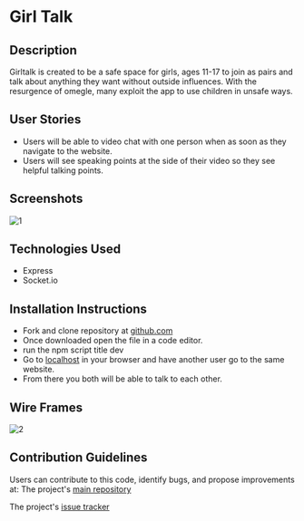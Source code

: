 # Girl Talk
## Description

Girltalk is created to be a safe space for girls, ages 11-17 to join as pairs and talk about anything they want without outside influences. With the resurgence of omegle, many exploit the app to use children in unsafe ways.

## User Stories
- Users will be able to video chat with one person when as soon as they navigate to the website.
- Users will see speaking points at the side of their video so they see helpful talking points.

## Screenshots

![1](https://i.imgur.com/jo0jzyU.png)

## Technologies Used 

- Express
- Socket.io

## Installation Instructions

- Fork and clone repository at [github.com](https://github.com/nneverson/girltalk)
- Once downloaded open the file in a code editor.
- run the npm script title dev
- Go to [localhost](https://localhost:8000) in your browser and have another user go to the same website.
- From there you both will be able to talk to each other.

## Wire Frames

![2](https://i.imgur.com/q1dBUfl.jpg)

## Contribution Guidelines

Users can contribute to this code, identify bugs, and propose improvements
at: 
The project's [main repository](https://github.com/nneverson/girltalk)

The project's [issue tracker](https://github.com/nneverson/girltalk/issues)